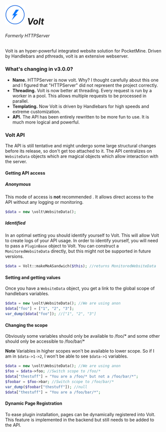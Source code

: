 ![Volt Icon](/resources/smallicon.png) ***Volt***
====
###### Formerly HTTPServer

Volt is an hyper-powerful integrated website solution for PocketMine. Driven by Handlebars and pthreads, volt is an extensive webserver.

### What's changing in v3.0.0?
* **Name.** HTTPServer is now volt. Why? I thought carefully about this one and I figured that "HTTPServer" did not represent the project correctly.
* **Threading.** Volt is now better at threading. Every request is run by a worker in a pool. This allows multiple requests to be processed in parallel. 
* **Templating.** Now Volt is driven by Handlebars for high speeds and extreme customization.
* **API.** The API has been entirely rewritten to be more fun to use. It is much more logical and powerful.

### Volt API
The API is still tentative and might undergo some large structural changes before its release, so don't get too attached to it. The API centralizes on `WebsiteData` objects which are magical objects which allow interaction with the server.

#### Getting API access
##### Anonymous
This mode of access is **not** recommended . It allows direct access to the API without any logging or monitoring.
```php
$data = new \volt\WebsiteData();
```
##### Identified 
In an optimal setting you should identify yourself to Volt. This will allow Volt to create logs of your API usage. In order to identify yourself, you will need to pass a `PluginBase` object to Volt. You can construct a `MonitoredWebsiteData` directly, but this might not be supported in future versions.
```php
$data = Volt::makeMeASandwich($this); //returns MonitoredWebsiteData
```
#### Setting and getting values
Once you have a `WebsiteData` object, you get a link to the global scope of handlebars variables.
```php
$data = new \volt\WebsiteData(); //We are using anon
$data["foo"] = ["1", "2", "3"];
var_dump($data["foo"]); //["1", "2", "3"]
```

#### Changing the scope
Obviously some variables should only be available to /foo/* and some other should only be accessible to /foo/bar/*

**Note** Variables in higher scopes won't be available to lower scope. So if I am in `$data->1->2`, I won't be able to see `$data->1` variables.

```php
$data = new \volt\WebsiteData(); //We are using anon
$foo = $data->foo; //Switch scope to /foo/*
$data["thestuff"] = "You are a /foo/* but not a /foo/bar/*";
$foobar = $foo->bar; //Switch scope to /foo/bar/*
var_dump($foobar["thestuff"]); //null
$data["thestuff"] = "You are a /foo/bar/*";
```

#### Dynamic Page Registration
To ease plugin installation, pages can be dynamically registered into Volt. This feature is implemented in the backend but still needs to be added to the API.